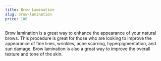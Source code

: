 ```yaml
---
title: Brow Lamination
slug: brow-lamination
price: 100
---
```


Brow lamination is a great way to enhance the appearance of your natural brows. This procedure is great for those who are looking to improve the appearance of fine lines, wrinkles, acne scarring, hyperpigmentation, and sun damage. Brow lamination is also a great way to improve the overall texture and tone of the skin.

